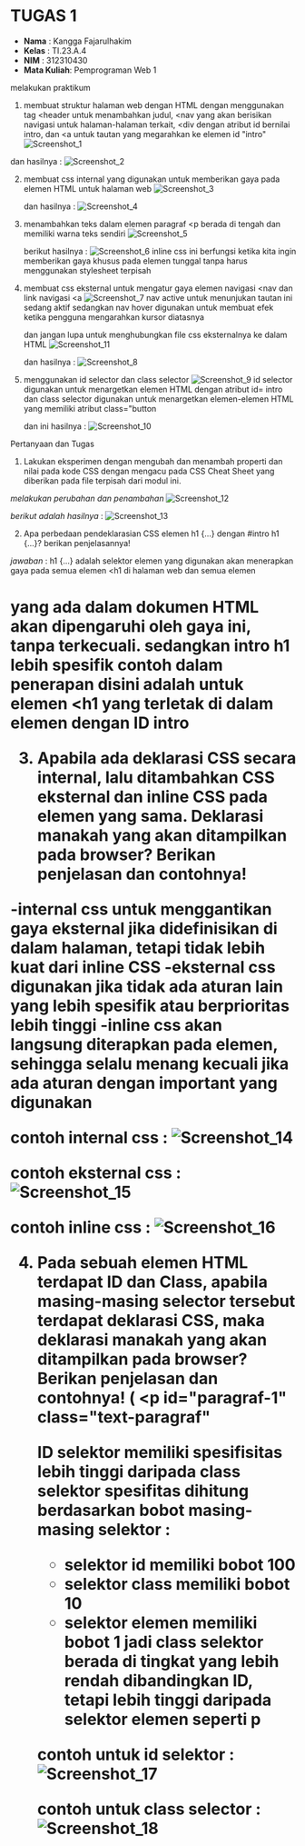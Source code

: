 # TUGAS 1
- **Nama**    : Kangga Fajarulhakim
- **Kelas**   : TI.23.A.4
- **NIM**     : 312310430
- **Mata Kuliah**: Pemprograman Web 1

melakukan praktikum 

1. membuat struktur halaman web dengan HTML dengan menggunakan tag <header untuk menambahkan judul, <nav yang akan berisikan navigasi untuk halaman-halaman terkait, <div dengan atribut id bernilai intro, dan <a untuk tautan yang megarahkan ke elemen id "intro"
   ![Screenshot_1](https://github.com/user-attachments/assets/aa63bb96-d6f0-4ef6-98b6-2ac2dfa0965e)

  dan hasilnya :
  ![Screenshot_2](https://github.com/user-attachments/assets/e0ab9198-a091-42cd-90a7-b84ff4c8a7fd)

2. membuat css internal yang digunakan untuk memberikan gaya pada elemen HTML untuk halaman web
   ![Screenshot_3](https://github.com/user-attachments/assets/2c247aa6-64f5-4691-a4e3-d7c4baa8e269)

   dan hasilnya :
   ![Screenshot_4](https://github.com/user-attachments/assets/8e176135-1ec7-45d1-824f-6ef2fe9fb079)

3. menambahkan teks dalam elemen paragraf <p berada di tengah dan memiliki warna teks sendiri
   ![Screenshot_5](https://github.com/user-attachments/assets/c0082aed-1e17-49be-b45b-4ae3b2a491f5)

   berikut hasilnya :
   ![Screenshot_6](https://github.com/user-attachments/assets/32f7a6cd-18ae-4bc9-be72-3f1a3e4b275e)
   inline css ini berfungsi ketika kita ingin memberikan gaya khusus pada elemen tunggal tanpa harus menggunakan stylesheet terpisah

4. membuat css eksternal untuk mengatur gaya elemen navigasi <nav dan link navigasi <a
   ![Screenshot_7](https://github.com/user-attachments/assets/0a47460f-8f24-4611-8dba-a11cc4901765)
   nav active untuk menunjukan tautan ini sedang aktif sedangkan nav hover digunakan untuk membuat efek ketika pengguna mengarahkan kursor diatasnya

   dan jangan lupa untuk menghubungkan file css eksternalnya ke dalam HTML
   ![Screenshot_11](https://github.com/user-attachments/assets/2b85fa84-7221-4a0a-98f3-3d5da06de614)

   dan hasilnya :
   ![Screenshot_8](https://github.com/user-attachments/assets/2e439276-811c-45f7-a363-ca09b9c5ad2d)

5. menggunakan id selector dan class selector
   ![Screenshot_9](https://github.com/user-attachments/assets/44711507-f3c4-42e9-a79d-7f771301ee27)
   id selector digunakan untuk menargetkan elemen HTML dengan atribut id= intro dan class selector digunakan untuk menargetkan elemen-elemen HTML yang memiliki atribut class="button

   dan ini hasilnya :
   ![Screenshot_10](https://github.com/user-attachments/assets/b6d0a106-8662-4538-9b5e-b81761899c32)

Pertanyaan dan Tugas
1. Lakukan eksperimen dengan mengubah dan menambah properti dan nilai pada kode CSS dengan mengacu pada CSS Cheat Sheet yang diberikan pada file terpisah dari modul ini.

  *melakukan perubahan dan penambahan*
  ![Screenshot_12](https://github.com/user-attachments/assets/5c8aa3fc-d5f7-43ba-b8a5-a40f830579cd)

  *berikut adalah hasilnya* :
  ![Screenshot_13](https://github.com/user-attachments/assets/ae498d67-88b1-4350-9a67-fe99b816b828)

2. Apa perbedaan pendeklarasian CSS elemen h1 {...} dengan #intro h1 {...}? berikan penjelasannya!
   
  *jawaban* : h1 {...} adalah selektor elemen yang digunakan akan menerapkan gaya pada semua elemen <h1 di halaman web dan semua elemen <h1> yang ada dalam dokumen HTML akan dipengaruhi oleh gaya ini, tanpa terkecuali. sedangkan intro h1 lebih spesifik contoh dalam penerapan disini adalah untuk elemen <h1 yang terletak di dalam elemen dengan ID intro

3. Apabila ada deklarasi CSS secara internal, lalu ditambahkan CSS eksternal dan inline CSS pada elemen yang sama. Deklarasi manakah yang akan ditampilkan pada browser? Berikan
penjelasan dan contohnya!

  -internal css untuk menggantikan gaya eksternal jika didefinisikan di dalam halaman, tetapi tidak lebih kuat dari inline CSS
  -eksternal css digunakan jika tidak ada aturan lain yang lebih spesifik atau berprioritas lebih tinggi
  -inline css akan langsung diterapkan pada elemen, sehingga selalu menang kecuali jika ada aturan dengan important yang digunakan

  contoh internal css :
  ![Screenshot_14](https://github.com/user-attachments/assets/193cf4d9-7ff2-421f-b85f-30d5e1c22886)

  contoh eksternal css :
  ![Screenshot_15](https://github.com/user-attachments/assets/1fdea030-ce34-41c6-a49b-2a7d5254006b)

  contoh inline css :
  ![Screenshot_16](https://github.com/user-attachments/assets/5748db72-4680-4cbf-a28a-9ed0eec1cde5)

4. Pada sebuah elemen HTML terdapat ID dan Class, apabila masing-masing selector tersebut terdapat deklarasi CSS, maka deklarasi manakah yang akan ditampilkan pada browser? Berikan penjelasan dan contohnya! ( <p id="paragraf-1" class="text-paragraf"

   ID selektor memiliki spesifisitas lebih tinggi daripada class selektor
   spesifitas dihitung berdasarkan bobot masing-masing selektor :
   - selektor id memiliki bobot 100
   - selektor class memiliki bobot 10
   - selektor elemen memiliki bobot 1
   jadi class selektor berada di tingkat yang lebih rendah dibandingkan ID, tetapi lebih tinggi daripada selektor elemen seperti p

   contoh untuk id selektor :
   ![Screenshot_17](https://github.com/user-attachments/assets/cfaf5f74-25ea-4888-b69a-9436e6ed969d)

   contoh untuk class selector :
   ![Screenshot_18](https://github.com/user-attachments/assets/3e483156-752c-4c2a-b622-5fa1df92a7a7)









   

